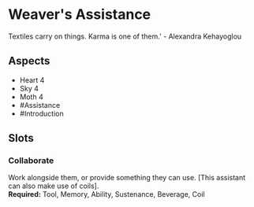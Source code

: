 # Weaver's Assistance
Textiles carry on things. Karma is one of them.' - Alexandra Kehayoglou
## Aspects
- Heart 4
- Sky 4
- Moth 4
- #Assistance
-  #Introduction 
## Slots
### Collaborate
Work alongside them, or provide something they can use. \[This  assistant can also make use of coils].<br>**Required:** Tool, Memory, Ability, Sustenance, Beverage, Coil